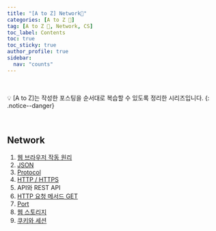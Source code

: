 ```yaml
---
title: "[A to Z] Network📡"
categories: [A to Z 📌]
tag: [A to Z 📌, Network, CS]
toc_label: Contents
toc: true
toc_sticky: true
author_profile: true
sidebar:
  nav: "counts"
---
```


<br>

💡 [A to Z]는 작성한 포스팅을 순서대로 복습할 수 있도록 정리한 시리즈입니다.
{: .notice--danger}

<br>

## Network

1. [웹 브라우저 작동 원리](https://mynamesieun.github.io/network/%EC%9B%B9-%EB%B8%8C%EB%9D%BC%EC%9A%B0%EC%A0%80-%EC%9E%91%EB%8F%99-%EC%9B%90%EB%A6%AC/)
2. [JSON](https://mynamesieun.github.io/network/JSON/)
3. [Protocol](https://mynamesieun.github.io/network/Protocol/)
4. [HTTP / HTTPS](https://mynamesieun.github.io/network/HTTP,-HTTPS/)
5. API와 REST API
6. [HTTP 요청 메서드 GET](https://mynamesieun.github.io/network/HTTP-%EC%9A%94%EC%B2%AD-%EB%A9%94%EC%84%9C%EB%93%9C-GET/)
7. [Port](https://mynamesieun.github.io/network/Port/)
8. [웹 스토리지](https://mynamesieun.github.io/network/%EC%9B%B9-%EC%8A%A4%ED%86%A0%EB%A6%AC%EC%A7%80/)
9. [쿠키와 세션](https://mynamesieun.github.io/network/%EC%BF%A0%ED%82%A4%EC%99%80-%EC%84%B8%EC%85%98/)
